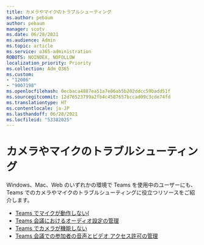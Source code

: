 ```yaml
---
title: カメラやマイクのトラブルシューティング
ms.author: pebaum
author: pebaum
manager: scotv
ms.date: 06/28/2021
ms.audience: Admin
ms.topic: article
ms.service: o365-administration
ROBOTS: NOINDEX, NOFOLLOW
localization_priority: Priority
ms.collection: Adm_O365
ms.custom:
- "12086"
- "9007198"
ms.openlocfilehash: 0ecbaca4887ea51a7e86ab5b202ddcc59badd51f
ms.sourcegitcommit: 12d76523799a2fb4c4587657bccad09c3cde74fd
ms.translationtype: HT
ms.contentlocale: ja-JP
ms.lasthandoff: 06/28/2021
ms.locfileid: "53382025"
---
```

# <a name="troubleshoot-your-camera-or-microphone"></a>カメラやマイクのトラブルシューティング

Windows、Mac、Web のいずれかの環境で Teams を使用中のユーザーにも、Teams でのカメラやマイクのトラブルシューティングに役立つリソースをご紹介します。

- [Teams でマイクが動作しない{](https://support.microsoft.com/office/my-microphone-isn-t-working-in-teams-666d1123-9dd0-4a31-ad2e-a758b204f33a)
- [Teams 会議におけるオーディオ設定の管理](https://support.microsoft.com/office/manage-audio-settings-in-a-teams-meeting-6ea36f9a-827b-47d6-b22e-ec94d5f0f5e4)
- [Teams でカメラが機能しない](https://support.microsoft.com/office/my-camera-isn-t-working-in-teams-9581983b-c6f9-40e3-b0d8-122857972ade)
- [Teams 会議での参加者の音声とビデオ アクセス許可の管理](https://support.microsoft.com/office/manage-attendee-audio-and-video-permissions-in-teams-meetings-f9db15e1-f46f-46da-95c6-34f9f39e671a)